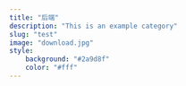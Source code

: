 ```yaml
---
title: "后端"
description: "This is an example category"
slug: "test"
image: "download.jpg"
style:
    background: "#2a9d8f"
    color: "#fff"
---
```

